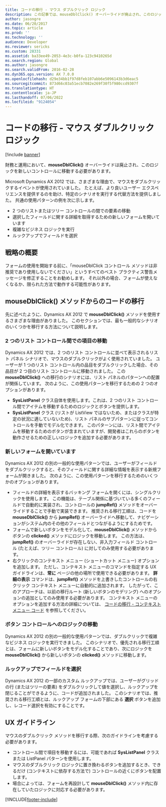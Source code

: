 ```yaml
---
title: コードの移行 - マウス ダブルクリック ロジック
description: この記事では、mouseDblClick() オーバーライドが廃止され、このロジックを新しいコントロールに移動する方法について説明します。
author: jasongre
ms.date: 06/20/2017
ms.topic: article
ms.prod: ''
ms.technology: ''
audience: Developer
ms.reviewer: sericks
ms.custom: 28331
ms.assetid: ba33ee49-2053-4e3c-b0fa-123c9410265d
ms.search.region: Global
ms.author: jasongre
ms.search.validFrom: 2016-02-28
ms.dyn365.ops.version: AX 7.0.0
ms.openlocfilehash: d29e34bb1f97d8feb107abb6e5096143b3d6eac5
ms.sourcegitcommit: 873d66c03a51ecb7082e269f30f5f980ccd9307f
ms.translationtype: HT
ms.contentlocale: ja-JP
ms.lasthandoff: 07/06/2022
ms.locfileid: "9124054"
---
```

# <a name="code-migration---mouse-double-click-logic"></a>コードの移行 - マウス ダブルクリック ロジック

[!include [banner](../includes/banner.md)]

財務と運用において、**mouseDblClick()** オーバーライドは廃止され、このロジックを新しいコントロールに移動する必要があります。

Microsoft Dynamics AX 2012 では、さまざまな理由で、マウスをダブルクリックするイベントが使用されていました。 たとえば、より良いユーザー エクスペリエンスを提供するのを助け、特定のシナリオを実行する代替方法を提供しました。 共通の使用パターンの例を次に示します。

-   2 つのリストまたはツリー コントロールの間での要素の移動
-   選択したフィールドに関する詳細を取得するための新しいフォームを開いています
-   複雑なビジネス ロジックを実行
-   ルックアップでフィールドを選択


## <a name="strategy-overview"></a>戦略の概要
フォームの使用を開始する前に、「mouseDblClick コントロール メソッドは非推奨であり使用しないでください」というすべてのベスト プラクティス警告メッセージを修正することをお勧めします。 それ以外の場合、フォームが使えなくなるか、限られた方法で動作する可能性があります。

## <a name="migrate-code-from-mousedblclick-methods"></a>mouseDblClick() メソッドからのコードの移行
先に述べたように、Dynamics AX 2012 で **mouseDblClick()** メソッドを使用するさまざまな理由がありました。 このセクションでは、最も一般的なシナリオのいくつかを移行する方法について説明します。

### <a name="moving-items-between-two-lists-controls"></a>2 つのリスト コントロール間での項目の移動

Dynamics AX 2012 では、2 つのリスト コントロールに並べて表示されるリスト パネル シナリオで、マウスのダブルクリックがよく使用されていました。 ユーザーが 1 つのリスト コントロール内の品目をダブルクリックした場合、その品目が 2 つ目のリスト コントロールに移動されました。 この **mouseDblClick()** への移行のシナリオには、リスト パネルのパターンへの配置が関係しています。 次のように、この使用パターンを移行するための 2 つのオプションがあります。

-   **SysListPanel** クラス自体を使用します。これは、2 つのリスト コントロール間でアイテムを移動するためのロジックとボタンを提供します。
-   **SysListPanel** クラス (リストが ListView ではないため、またはクラスが特定の状況に適していないため)、リスト パネルのサブパターンに従ってコントロールを手動でモデル化できます。 このパターンには、リスト間でアイテムを移動するためのボタンが含まれていますが、開発者はこれらのボタンを動作させるための正しいロジックを追加する必要があります。

### <a name="opening-a-new-form"></a>新しいフォームを開いています

Dynamics AX 2012 の別の一般的な使用パターンでは、ユーザーがフィールドをダブルクリックすると、そのフィールドに関する詳細な情報を表示する新規フォームが開きました。 次のように、この使用パターンを移行するためのいくつかのオプションがあります。

-   フィールドの詳細を表示するバッキング フォームを開くには、シングルクリックを使用します。 この機能は、テーブル関係に基づいている多くのフィールドで自動的に実装され、コントロールの **jumpRef()** メソッドをオーバーライドすることで手動で実装できます。 推奨される移行工順は、コードを **mouseDblClick()** から **jumpRef()** オーバーライドへ移動して、ナビゲーションがシステム内のその他のフィールドとつながるようにするためです。
-   フォームで新しいボタンをモデル化して、**mouseDblClick()** メソッドからボタンの **clicked()** メソッドにロジックを移動します。 この方法は、**jumpRef()** のオーバーライドが存在しない、非入力フィールド コントロール (たとえば、ツリー コントロール) に対してのみ使用する必要があります。
-   右クリックのコンテキスト メニュー (ショートカット メニュー) オプションを追加します。 ただし、コンテキスト メニューのコマンドを指定する UX ガイドラインは、**常に** ページの他の場所で使用できる必要があります。 **詳細の表示** コマンドは、**jumpRef()** メソッドを上書きしたコントロールの右クリック コンテキスト メニューに自動的に追加されます。 したがって、このアプローチは、以前の移行ルート (新しいボタンのモデリング) へのオプションの追加としてのみ使用する必要があります。 コンテキスト メニューのオプションを追加する方法の詳細については、 [コードの移行 - コンテキスト メニュー コード](code-migration-context-menus.md) を参照してください。

### <a name="moving-logic-to-a-button-control"></a>ボタン コントロールへのロジックの移動

Dynamics AX 2012 の別の一般的な使用パターンでは、ダブルクリックで複雑なビジネス ロジックを実行できました。 このシナリオで、優先される移行工順とは、フォームに新しいボタンをモデル化することであり、次にロジックを **mouseDblClick()** から新しいボタンの **clicked()** メソッドに移動します。

### <a name="selecting-a-field-in-a-lookup"></a>ルックアップでフィールドを選択

Dynamics AX 2012 の一部のカスタム ルックアップでは、ユーザーがグリッドの行 (またはツリーの要素) をダブルクリックして値を選択し、ルックアップを閉じることができるように、コードが追加されました。 このシナリオでは、推奨される移行工順とは、ルックアップ フォームの下部にある **選択** ボタンを追加し、レコード選択を有効にすることです。

## <a name="ux-guidelines"></a>UX ガイドライン
マウスのダブルクリック メソッドを移行する際、次のガイドラインを考慮する必要があります。

-   コントロール間で項目を移動するには、可能であれば **SysListPanel** クラスまたは ListPanel パターンを使用します。
-   マウスのダブルクリック ロジックに置き換わるボタンを追加するとき、できるだけ (コンテキストに依存する方法で) コントロールの近くにボタンを配置します。
-   場合によっては、フォームを再設計して **mouseDblClick()** メソッド内に存在していたロジックに対応する必要があります。






[!INCLUDE[footer-include](../../../includes/footer-banner.md)]
